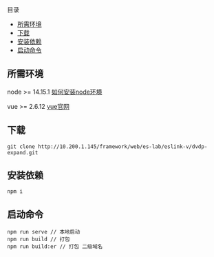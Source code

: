 <!-- START doctoc generated TOC please keep comment here to allow auto update -->
<!-- DON'T EDIT THIS SECTION, INSTEAD RE-RUN doctoc TO UPDATE -->
<div class="help-menu pos-f">目录</div>

- [所需环境](#%E6%89%80%E9%9C%80%E7%8E%AF%E5%A2%83)
- [下载](#%E4%B8%8B%E8%BD%BD)
- [安装依赖](#%E5%AE%89%E8%A3%85%E4%BE%9D%E8%B5%96)
- [启动命令](#%E5%90%AF%E5%8A%A8%E5%91%BD%E4%BB%A4)

<!-- END doctoc generated TOC please keep comment here to allow auto update -->

## 所需环境
node >= 14.15.1 [如何安装node环境](/help/HowToDeployNode)

vue >= 2.6.12 [vue官网](https://cn.vuejs.org/)

## 下载
```
git clone http://10.200.1.145/framework/web/es-lab/eslink-v/dvdp-expand.git
```

## 安装依赖
```
npm i 
```

## 启动命令
```
npm run serve // 本地启动
npm run build // 打包
npm run build:er // 打包 二级域名
```
